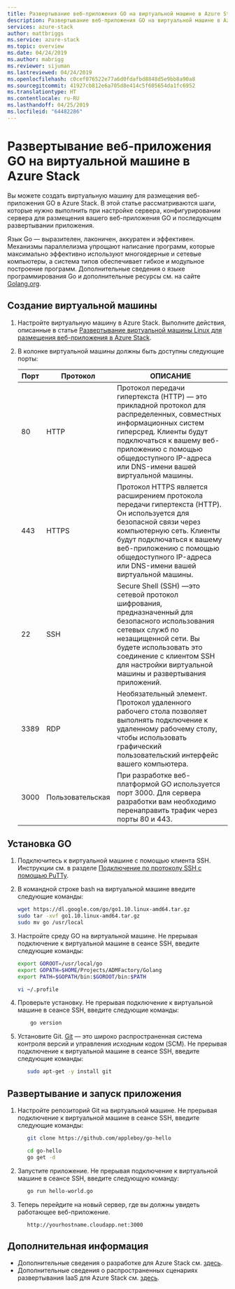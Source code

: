 ```yaml
---
title: Развертывание веб-приложения GO на виртуальной машине в Azure Stack | Документация Майкрософт
description: Развертывание веб-приложения GO на виртуальной машине в Azure Stack
services: azure-stack
author: mattbriggs
ms.service: azure-stack
ms.topic: overview
ms.date: 04/24/2019
ms.author: mabrigg
ms.reviewer: sijuman
ms.lastreviewed: 04/24/2019
ms.openlocfilehash: c0cef076522e77a6d0fdafbd8848d5e9bb8a90a8
ms.sourcegitcommit: 41927cb812e6a705d8e414c5f605654da1fc6952
ms.translationtype: HT
ms.contentlocale: ru-RU
ms.lasthandoff: 04/25/2019
ms.locfileid: "64482286"
---
```

# <a name="how-to-deploy-a-go-web-app-to-a-vm-in-azure-stack"></a>Развертывание веб-приложения GO на виртуальной машине в Azure Stack

Вы можете создать виртуальную машину для размещения веб-приложения GO в Azure Stack. В этой статье рассматриваются шаги, которые нужно выполнить при настройке сервера, конфигурировании сервера для размещения вашего веб-приложения GO и последующем развертывании приложения.

Язык Go — выразителен, лаконичен, аккуратен и эффективен. Механизмы параллелизма упрощают написание программ, которые максимально эффективно используют многоядерные и сетевые компьютеры, а система типов обеспечивает гибкое и модульное построение программ. Дополнительные сведения о языке программирования Go и дополнительные ресурсы см. на сайте [Golang.org](https://golang.org).

## <a name="create-a-vm"></a>Создание виртуальной машины

1. Настройте виртуальную машину в Azure Stack. Выполните действия, описанные в статье [Развертывание виртуальной машины Linux для размещения веб-приложения в Azure Stack](azure-stack-dev-start-howto-deploy-linux.md).

2. В колонке виртуальной машины должны быть доступны следующие порты:

    | Порт | Протокол | ОПИСАНИЕ |
    | --- | --- | --- |
    | 80 | HTTP | Протокол передачи гипертекста (HTTP) — это прикладной протокол для распределенных, совместных информационных систем гиперсред. Клиенты будут подключаться к вашему веб-приложению с помощью общедоступного IP-адреса или DNS-имени вашей виртуальной машины. |
    | 443 | HTTPS | Протокол HTTPS является расширением протокола передачи гипертекста (HTTP). Он используется для безопасной связи через компьютерную сеть. Клиенты будут подключаться к вашему веб-приложению с помощью общедоступного IP-адреса или DNS-имени вашей виртуальной машины. |
    | 22 | SSH | Secure Shell (SSH) —это сетевой протокол шифрования, предназначенный для безопасного использования сетевых служб по незащищенной сети. Вы будете использовать это соединение с клиентом SSH для настройки виртуальной машины и развертывания приложений. |
    | 3389 | RDP | Необязательный элемент. Протокол удаленного рабочего стола позволяет выполнять подключение к удаленному рабочему столу, чтобы использовать графический пользовательский интерфейс вашего компьютера.   |
    | 3000 | Пользовательская | При разработке веб-платформой GO используется порт 3000. Для сервера разработки вам необходимо перенаправить трафик через порты 80 и 443. |

## <a name="install-go"></a>Установка GO

1. Подключитесь к виртуальной машине c помощью клиента SSH. Инструкции см. в разделе [Подключение по протоколу SSH с помощью PuTTy](azure-stack-dev-start-howto-ssh-public-key.md#connect-via-ssh-with-putty).
1. В командной строке bash на виртуальной машине введите следующие команды:

    ```bash  
    wget https://dl.google.com/go/go1.10.linux-amd64.tar.gz
    sudo tar -xvf go1.10.linux-amd64.tar.gz
    sudo mv go /usr/local
    ```

2. Настройте среду GO на виртуальной машине. Не прерывая подключение к виртуальной машине в сеансе SSH, введите следующие команды:

    ```bash  
    export GOROOT=/usr/local/go
    export GOPATH=$HOME/Projects/ADMFactory/Golang
    export PATH=$GOPATH/bin:$GOROOT/bin:$PATH

    vi ~/.profile
    ```

3. Проверьте установку. Не прерывая подключение к виртуальной машине в сеансе SSH, введите следующие команды:

    ```bash  
        go version
    ```

3. Установите Git. [Git](https://git-scm.com) — это широко распространенная система контроля версий и управления исходным кодом (SCM). Не прерывая подключение к виртуальной машине в сеансе SSH, введите следующие команды:

    ```bash  
       sudo apt-get -y install git
    ```

## <a name="deploy-and-run-the-app"></a>Развертывание и запуск приложения

1. Настройте репозиторий Git на виртуальной машине. Не прерывая подключение к виртуальной машине в сеансе SSH, введите следующие команды:

    ```bash  
       git clone https://github.com/appleboy/go-hello
    
       cd go-hello
       go get -d
    ```

2. Запустите приложение. Не прерывая подключение к виртуальной машине в сеансе SSH, введите следующую команду:

    ```bash  
       go run hello-world.go
    ```

3.  Теперь перейдите на новый сервер, где вы должны увидеть работающее веб-приложение.

    ```HTTP  
       http://yourhostname.cloudapp.net:3000
    ```

## <a name="next-steps"></a>Дополнительная информация

- Дополнительные сведения о разработке для Azure Stack см. [здесь](azure-stack-dev-start.md).
- Дополнительные сведения о распространенных сценариях развертывания IaaS для Azure Stack см. [здесь](azure-stack-dev-start-deploy-app.md).